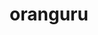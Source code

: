 ---
id: 765
title: oranguru
types: [normal,psychic]
image: https://raw.githubusercontent.com/PokeAPI/sprites/master/sprites/pokemon/765.png
---